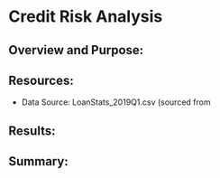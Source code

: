 # Credit Risk Analysis
## Overview and Purpose:


## Resources:
- Data Source: LoanStats_2019Q1.csv (sourced from 


## Results:


## Summary:
